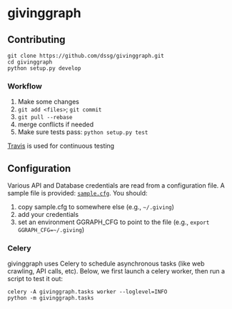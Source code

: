 givinggraph
========

## Contributing

    git clone https://github.com/dssg/givinggraph.git
    cd givinggraph
    python setup.py develop

### Workflow
1. Make some changes
2. `git add <files>`; `git commit`
3. `git pull --rebase`
4. merge conflicts if needed
5. Make sure tests pass: `python setup.py test`

[Travis](https://travis-ci.org/dssg/givinggraph) is used for continuous testing


## Configuration
Various API and Database credentials are read from a configuration file. A sample file is provided: [`sample.cfg`](https://github.com/dssg/givinggraph/blob/master/sample.cfg). You should:

1. copy sample.cfg to somewhere else (e.g., `~/.giving`)
2. add your credentials
3. set an environment GGRAPH_CFG to point to the file (e.g., `export GGRAPH_CFG=~/.giving`)


### Celery
givinggraph uses Celery to schedule asynchronous tasks (like web crawling, API calls, etc). Below, we first launch a celery worker, then run a script to test it out:

```
celery -A givinggraph.tasks worker --loglevel=INFO
python -m givinggraph.tasks
```

